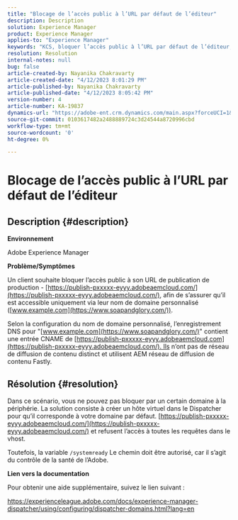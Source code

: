```yaml
---
title: "Blocage de l’accès public à l’URL par défaut de l’éditeur"
description: Description
solution: Experience Manager
product: Experience Manager
applies-to: "Experience Manager"
keywords: "KCS, bloquer l’accès public à l’URL par défaut de l’éditeur, AEM"
resolution: Resolution
internal-notes: null
bug: false
article-created-by: Nayanika Chakravarty
article-created-date: "4/12/2023 8:01:29 PM"
article-published-by: Nayanika Chakravarty
article-published-date: "4/12/2023 8:05:42 PM"
version-number: 4
article-number: KA-19837
dynamics-url: "https://adobe-ent.crm.dynamics.com/main.aspx?forceUCI=1&pagetype=entityrecord&etn=knowledgearticle&id=b4dd55ce-6cd9-ed11-a7c7-6045bd006b4b"
source-git-commit: 0103617482a2488889724c3d24544a8720996cbd
workflow-type: tm+mt
source-wordcount: '0'
ht-degree: 0%

---
```


# Blocage de l’accès public à l’URL par défaut de l’éditeur

## Description {#description}


<b>Environnement</b>

Adobe Experience Manager

<b>Problème/Symptômes</b>

Un client souhaite bloquer l’accès public à son URL de publication de production - [https://publish-pxxxxx-eyyy.adobeaemcloud.com/](https://publish-pxxxxx-eyyy.adobeaemcloud.com/), afin de s’assurer qu’il est accessible uniquement via leur nom de domaine personnalisé ([www.example.com](https://www.soapandglory.com/)).

Selon la configuration du nom de domaine personnalisé, l’enregistrement DNS pour &quot;[www.example.com](https://www.soapandglory.com/)&quot; contient une entrée CNAME de [https://publish-pxxxxx-eyyy.adobeaemcloud.com](https://publish-pxxxxx-eyyy.adobeaemcloud.com/). Ils n’ont pas de réseau de diffusion de contenu distinct et utilisent AEM réseau de diffusion de contenu Fastly.


## Résolution {#resolution}


Dans ce scénario, vous ne pouvez pas bloquer par un certain domaine à la périphérie. La solution consiste à créer un hôte virtuel dans le Dispatcher pour qu’il corresponde à votre domaine par défaut. [https://publish-pxxxxx-eyyy.adobeaemcloud.com/](https://publish-pxxxxx-eyyy.adobeaemcloud.com/) et refusent l’accès à toutes les requêtes dans le vhost.

Toutefois, la variable `/systemready` Le chemin doit être autorisé, car il s’agit du contrôle de la santé de l’Adobe.

<b>Lien vers la documentation</b>

Pour obtenir une aide supplémentaire, suivez le lien suivant :

https://experienceleague.adobe.com/docs/experience-manager-dispatcher/using/configuring/dispatcher-domains.html?lang=en
